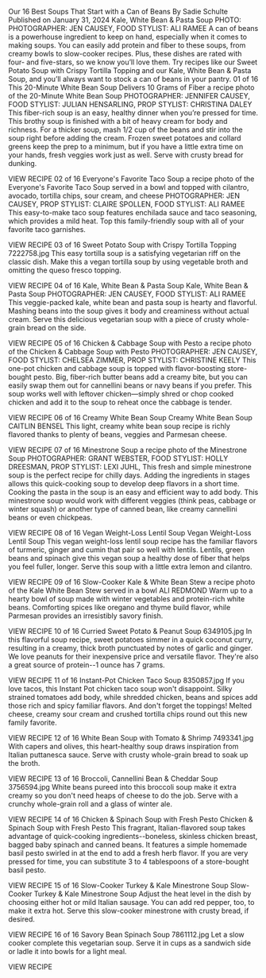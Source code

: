 Our 16 Best Soups That Start with a Can of Beans
By Sadie Schulte  Published on January 31, 2024
Kale, White Bean & Pasta Soup
PHOTO: PHOTOGRAPHER: JEN CAUSEY, FOOD STYLIST: ALI RAMEE
A can of beans is a powerhouse ingredient to keep on hand, especially when it comes to making soups. You can easily add protein and fiber to these soups, from creamy bowls to slow-cooker recipes. Plus, these dishes are rated with four- and five-stars, so we know you’ll love them. Try recipes like our Sweet Potato Soup with Crispy Tortilla Topping and our Kale, White Bean & Pasta Soup, and you’ll always want to stock a can of beans in your pantry.
01
of 16
This 20-Minute White Bean Soup Delivers 10 Grams of Fiber
a recipe photo of the 20-Minute White Bean Soup
PHOTOGRAPHER: JENNIFER CAUSEY, FOOD STYLIST: JULIAN HENSARLING, PROP STYLIST: CHRISTINA DALEY
This fiber-rich soup is an easy, healthy dinner when you’re pressed for time. This brothy soup is finished with a bit of heavy cream for body and richness. For a thicker soup, mash 1/2 cup of the beans and stir into the soup right before adding the cream. Frozen sweet potatoes and collard greens keep the prep to a minimum, but if you have a little extra time on your hands, fresh veggies work just as well. Serve with crusty bread for dunking.

VIEW RECIPE
02
of 16
Everyone's Favorite Taco Soup
a recipe photo of the Everyone's Favorite Taco Soup served in a bowl and topped with cilantro, avocado, tortilla chips, sour cream, and cheese
PHOTOGRAPHER: JEN CAUSEY, PROP STYLIST: CLAIRE SPOLLEN, FOOD STYLIST: ALI RAMEE
This easy-to-make taco soup features enchilada sauce and taco seasoning, which provides a mild heat. Top this family-friendly soup with all of your favorite taco garnishes.

VIEW RECIPE
03
of 16
Sweet Potato Soup with Crispy Tortilla Topping
7222758.jpg
This easy tortilla soup is a satisfying vegetarian riff on the classic dish. Make this a vegan tortilla soup by using vegetable broth and omitting the queso fresco topping.

VIEW RECIPE
04
of 16
Kale, White Bean & Pasta Soup
Kale, White Bean & Pasta Soup
PHOTOGRAPHER: JEN CAUSEY, FOOD STYLIST: ALI RAMEE
This veggie-packed kale, white bean and pasta soup is hearty and flavorful. Mashing beans into the soup gives it body and creaminess without actual cream. Serve this delicious vegetarian soup with a piece of crusty whole-grain bread on the side.

VIEW RECIPE
05
of 16
Chicken & Cabbage Soup with Pesto
a recipe photo of the Chicken & Cabbage Soup with Pesto
PHOTOGRAPHER: JEN CAUSEY, FOOD STYLIST: CHELSEA ZIMMER, PROP STYLIST: CHRISTINE KEELY
This one-pot chicken and cabbage soup is topped with flavor-boosting store-bought pesto. Big, fiber-rich butter beans add a creamy bite, but you can easily swap them out for cannellini beans or navy beans if you prefer. This soup works well with leftover chicken—simply shred or chop cooked chicken and add it to the soup to reheat once the cabbage is tender.

VIEW RECIPE
06
of 16
Creamy White Bean Soup
Creamy White Bean Soup
CAITLIN BENSEL
This light, creamy white bean soup recipe is richly flavored thanks to plenty of beans, veggies and Parmesan cheese.

VIEW RECIPE
07
of 16
Minestrone Soup
a recipe photo of the Minestrone Soup 
PHOTOGRAPHER: GRANT WEBSTER, FOOD STYLIST: HOLLY DREESMAN, PROP STYLIST: LEXI JUHL,
This fresh and simple minestrone soup is the perfect recipe for chilly days. Adding the ingredients in stages allows this quick-cooking soup to develop deep flavors in a short time. Cooking the pasta in the soup is an easy and efficient way to add body. This minestrone soup would work with different veggies (think peas, cabbage or winter squash) or another type of canned bean, like creamy cannellini beans or even chickpeas.

VIEW RECIPE
08
of 16
Vegan Weight-Loss Lentil Soup
Vegan Weight-Loss Lentil Soup
This vegan weight-loss lentil soup recipe has the familiar flavors of turmeric, ginger and cumin that pair so well with lentils. Lentils, green beans and spinach give this vegan soup a healthy dose of fiber that helps you feel fuller, longer. Serve this soup with a little extra lemon and cilantro.

VIEW RECIPE
09
of 16
Slow-Cooker Kale & White Bean Stew
a recipe photo of the Kale White Bean Stew served in a bowl
ALI REDMOND
Warm up to a hearty bowl of soup made with winter vegetables and protein-rich white beans. Comforting spices like oregano and thyme build flavor, while Parmesan provides an irresistibly savory finish.

VIEW RECIPE
10
of 16
Curried Sweet Potato & Peanut Soup
6349105.jpg
In this flavorful soup recipe, sweet potatoes simmer in a quick coconut curry, resulting in a creamy, thick broth punctuated by notes of garlic and ginger. We love peanuts for their inexpensive price and versatile flavor. They're also a great source of protein--1 ounce has 7 grams.

VIEW RECIPE
11
of 16
Instant-Pot Chicken Taco Soup
8350857.jpg
If you love tacos, this Instant Pot chicken taco soup won't disappoint. Silky strained tomatoes add body, while shredded chicken, beans and spices add those rich and spicy familiar flavors. And don't forget the toppings! Melted cheese, creamy sour cream and crushed tortilla chips round out this new family favorite.

VIEW RECIPE
12
of 16
White Bean Soup with Tomato & Shrimp
7493341.jpg
With capers and olives, this heart-healthy soup draws inspiration from Italian puttanesca sauce. Serve with crusty whole-grain bread to soak up the broth.

VIEW RECIPE
13
of 16
Broccoli, Cannellini Bean & Cheddar Soup
3756594.jpg
White beans pureed into this broccoli soup make it extra creamy so you don't need heaps of cheese to do the job. Serve with a crunchy whole-grain roll and a glass of winter ale.

VIEW RECIPE
14
of 16
Chicken & Spinach Soup with Fresh Pesto
Chicken & Spinach Soup with Fresh Pesto
This fragrant, Italian-flavored soup takes advantage of quick-cooking ingredients--boneless, skinless chicken breast, bagged baby spinach and canned beans. It features a simple homemade basil pesto swirled in at the end to add a fresh herb flavor. If you are very pressed for time, you can substitute 3 to 4 tablespoons of a store-bought basil pesto.

VIEW RECIPE
15
of 16
Slow-Cooker Turkey & Kale Minestrone Soup
Slow-Cooker Turkey & Kale Minestrone Soup
Adjust the heat level in the dish by choosing either hot or mild Italian sausage. You can add red pepper, too, to make it extra hot. Serve this slow-cooker minestrone with crusty bread, if desired.

VIEW RECIPE
16
of 16
Savory Bean Spinach Soup
7861112.jpg
Let a slow cooker complete this vegetarian soup. Serve it in cups as a sandwich side or ladle it into bowls for a light meal.

VIEW RECIPE